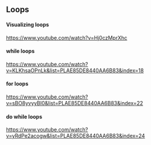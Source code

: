 ## Loops

#### Visualizing loops
https://www.youtube.com/watch?v=Hj0czMprXhc

#### while loops
https://www.youtube.com/watch?v=KLKhsaOPnLk&list=PLAE85DE8440AA6B83&index=18

#### for loops
https://www.youtube.com/watch?v=sBO8yvyyBI0&list=PLAE85DE8440AA6B83&index=22

#### do while loops
https://www.youtube.com/watch?v=yRdPe2acogw&list=PLAE85DE8440AA6B83&index=24
